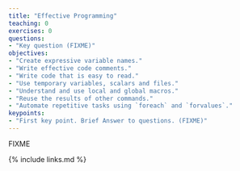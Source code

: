 ```yaml
---
title: "Effective Programming"
teaching: 0
exercises: 0
questions:
- "Key question (FIXME)"
objectives:
- "Create expressive variable names."
- "Write effective code comments."
- "Write code that is easy to read."
- "Use temporary variables, scalars and files."
- "Understand and use local and global macros."
- "Reuse the results of other commands."
- "Automate repetitive tasks using `foreach` and `forvalues`."
keypoints:
- "First key point. Brief Answer to questions. (FIXME)"
---
```

FIXME

{% include links.md %}
